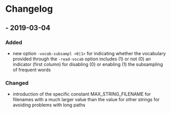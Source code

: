 # Changelog


## - 2019-03-04
### Added

- new option `-vocab-subsampl <0|1>` for indicating whether the vocabulary provided through the `-read-vocab` option includes (1) or not (0) an indicator (first column) for disabling (0) or enabling (1) the subsampling of frequent words

### Changed

- introduction of the specific constant MAX_STRING_FILENAME for filenames with a much larger value than the value for other strings for avoiding problems with long paths
